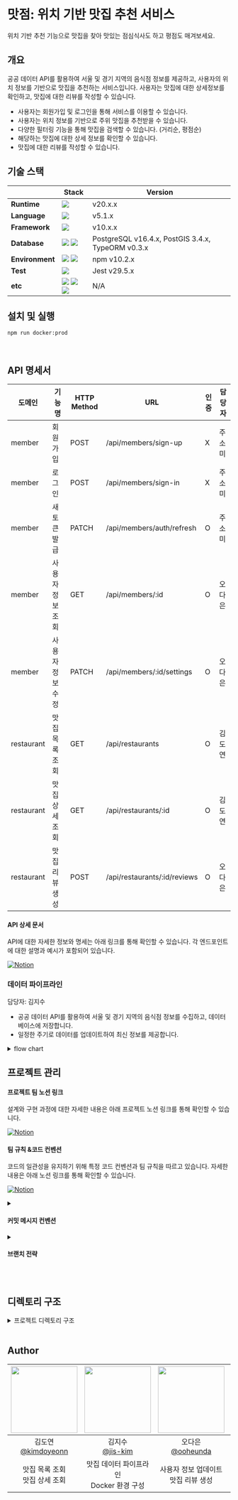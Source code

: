 # 맛점: 위치 기반 맛집 추천 서비스

위치 기반 추천 기능으로 맛집을 찾아 맛있는 점심식사도 하고 평점도 매겨보세요.

## 개요

공공 데이터 API를 활용하여 서울 및 경기 지역의 음식점 정보를 제공하고, 사용자의 위치 정보를 기반으로 맛집을 추천하는 서비스입니다.
사용자는 맛집에 대한 상세정보를 확인하고, 맛집에 대한 리뷰를 작성할 수 있습니다.

- 사용자는 회원가입 및 로그인을 통해 서비스를 이용할 수 있습니다.
- 사용자는 위치 정보를 기반으로 주위 맛집을 추천받을 수 있습니다.
- 다양한 필터링 기능을 통해 맛집을 검색할 수 있습니다. (거리순, 평점순)
- 해당하는 맛집에 대한 상세 정보를 확인할 수 있습니다.
- 맛집에 대한 리뷰를 작성할 수 있습니다.

## 기술 스택

|                 | Stack                                                                                                                                                                                                                                                                                                               | Version                                           |
| --------------- | ------------------------------------------------------------------------------------------------------------------------------------------------------------------------------------------------------------------------------------------------------------------------------------------------------------------- | ------------------------------------------------- |
| **Runtime**     | <img src="https://img.shields.io/badge/node.js-5FA04E?style=for-the-badge&logo=node.js&logoColor=white" />                                                                                                                                                                                                          | v20.x.x                                           |
| **Language**    | <img src="https://img.shields.io/badge/Typescript-3178C6?style=for-the-badge&logo=Typescript&logoColor=white" />                                                                                                                                                                                                    | v5.1.x                                            |
| **Framework**   | <img src="https://img.shields.io/badge/nestjs-E0234E?style=for-the-badge&logo=nestjs&logoColor=white" />                                                                                                                                                                                                            | v10.x.x                                           |
| **Database**    | <img src="https://img.shields.io/badge/postgresql-4169e1?style=for-the-badge&logo=postgresql&logoColor=white" /> <img src="https://img.shields.io/badge/typeorm-FE0803?style=for-the-badge&logo=typeorm&logoColor=white">                                                                                           | PostgreSQL v16.4.x, PostGIS 3.4.x, TypeORM v0.3.x |
| **Environment** | <img src="https://img.shields.io/badge/NPM-%23CB3837.svg?style=for-the-badge&logo=npm&logoColor=white"> <img src="https://img.shields.io/badge/Git-F05032?style=for-the-badge&logo=Git&logoColor=white" />                                                                                                          | npm v10.2.x                                       |
| **Test**        | <img src="https://img.shields.io/badge/Jest-C21325?style=for-the-badge&logo=jest&logoColor=white">                                                                                                                                                                                                                  | Jest v29.5.x                                      |
| **etc**         | <img src="https://img.shields.io/badge/JWT-black?style=for-the-badge&logo=JSON%20web%20tokens"> <img src="https://img.shields.io/badge/passport-34E27A?style=for-the-badge&logo=passport&logoColor=white"> <img src="https://img.shields.io/badge/swagger-85EA2D?style=for-the-badge&logo=swagger&logoColor=white"> | N/A                                               |

## 설치 및 실행

```
npm run docker:prod
```

<br/>

## API 명세서

| 도메인     | 기능명           | HTTP Method | URL                          | 인증 | 담당자 |
| ---------- | ---------------- | ----------- | ---------------------------- | ---- | ------ |
| member     | 회원 가입        | POST        | /api/members/sign-up         | X    | 주소미 |
| member     | 로그인           | POST        | /api/members/sign-in         | X    | 주소미 |
| member     | 새 토큰 발급     | PATCH       | /api/members/auth/refresh    | O    | 주소미 |
| member     | 사용자 정보 조회 | GET         | /api/members/:id             | O    | 오다은 |
| member     | 사용자 정보 수정 | PATCH       | /api/members/:id/settings    | O    | 오다은 |
| restaurant | 맛집 목록 조회   | GET         | /api/restaurants             | O    | 김도연 |
| restaurant | 맛집 상세 조회   | GET         | /api/restaurants/:id         | O    | 김도연 |
| restaurant | 맛집 리뷰 생성   | POST        | /api/restaurants/:id/reviews | O    | 오다은 |

#### API 상세 문서

API에 대한 자세한 정보와 명세는 아래 링크를 통해 확인할 수 있습니다. 각 엔드포인트에 대한 설명과 예시가 포함되어 있습니다.

[![Notion](https://img.shields.io/badge/API_상세_문서-%23000000.svg?style=for-the-badge&logo=notion&logoColor=white)](https://evening-cushion-319.notion.site/45110023f9484632b7dc638e4dd11d48?v=736563bd97434c1b9c6c124f4c25ecc7&pvs=4)

### 데이터 파이프라인

담당자: 김지수

- 공공 데이터 API를 활용하여 서울 및 경기 지역의 음식점 정보를 수집하고, 데이터베이스에 저장합니다.
- 일정한 주기로 데이터를 업데이트하여 최신 정보를 제공합니다.

<details>
  <summary>flow chart</summary>

```mermaid
graph TD;
  B1[insertData] --> B2[processingRawXML];
  B2 --> B3[readMultipleFiles]
  B3 --> C4[dataFormatting];

  C1[updateData] --> C2[getRecentUpdate];
  C2 --> C3[fetchData];
  C3 --> C4;

  C4 --> D1[DataSourceManager];

```

</details>

## 프로젝트 관리

#### 프로젝트 팀 노션 링크

설계와 구현 과정에 대한 자세한 내용은 아래 프로젝트 노션 링크를 통해 확인할 수 있습니다.

[![Notion](https://img.shields.io/badge/맛점_프로젝트_문서-%23000000.svg?style=for-the-badge&logo=notion&logoColor=white)](http://evening-cushion-319.notion.site)

#### 팀 규칙 &코드 컨벤션

코드의 일관성을 유지하기 위해 특정 코드 컨벤션과 팀 규칙을 따르고 있습니다.
자세한 내용은 아래 노션 링크를 통해 확인할 수 있습니다.

[![Notion](https://img.shields.io/badge/코드_컨벤션_및_팀_규칙-%23000000.svg?style=for-the-badge&logo=notion&logoColor=white)](https://evening-cushion-319.notion.site/9e36314df92e468b8285abd6b57217e8?pvs=25)

<details>
<summary><h4>커밋 메시지 컨벤션</h4></summary>

```
# (gitmoji) <타입> : <제목><이슈번호>

##### 제목은 이슈 번호와 함께 최대 50 글자까지 한 줄로 입력 ############## -> |

# 본문은 위에 작성
######## 본문은 한 줄에 최대 72 글자까지만 입력 ########################### -> |

# --- COMMIT END ---
# <타입> 리스트
#   ✨(:sparkles:) feat    : 기능 (새로운 기능)
#   🐛(:bug:) fix     : 버그 (버그 수정)
#   ♻(:recycle:) refactor : 리팩토링
#   💄(:lipstick:) style   : 스타일 (코드 형식, 세미콜론 추가: 비즈니스 로직에 변경 없음)
#   📝(:memo:) docs    : 문서 (문서 추가, 수정, 삭제)
#   ✅(:white_check_mark:) test    : 테스트 (테스트 코드 추가, 수정, 삭제: 비즈니스 로직에 변경 없음)
#   🔨(:hammer:) chore   : 기타 변경사항 (빌드 스크립트 수정 등)
# ------------------
#     제목은 명령문으로
#     제목 끝에 마침표(.) 금지
#     제목과 본문을 한 줄 띄워 분리하기
#     본문은 "어떻게" 보다 "무엇을", "왜"를 설명한다.
#     본문은 한 줄을 작성하고 . 마침표를 찍어서 분리한다.
# ------------------
```

</details>

<details>
<summary><h4>브랜치 전략</h4></summary>

| 브랜치 유형        | 브랜치 이름 | 설명                                                                         | **사용법**                                                                   |
| ------------------ | ----------- | ---------------------------------------------------------------------------- | ---------------------------------------------------------------------------- |
| **Main Branch**    | `main`      | 제품으로 출시될 수 있는 브랜치                                               | 사용자에게 배포 가능한 상태만을 관리하며, 배포(release) 이력을 관리합니다.   |
| **Develop Branch** | `dev`       | 다음 출시 버전을 개발하는 브랜치                                             | 모든 기능이 추가되고 버그가 수정된 후, `dev` 브랜치를 `main`으로 병합합니다. |
| **Feature Branch** | `feature/*` | 새로운 기능 개발 및 버그 수정이 필요할 때마다 `dev` 브랜치로부터 분기됩니다. | 개발이 완료되면 `dev` 브랜치로 merge 하여 다른 사람들과 공유합니다.          |

### 예시

- Feature 브랜치 명명 규칙: `feature/기능요약` (예: `feature/login-api`)

</details>

<br/>

<br/>

## 디렉토리 구조

<details>
<summary>프로젝트 디렉토리 구조</summary>

```bash
.
├── Dockerfiles # 도커 이미지 빌드를 위한 파일
│   ├── db
│   └── server
├── data-pipeline # 데이터 파이프라인
│   ├── data # xml files
│   └── src
│       ├── common # 공통적으로 쓰이는 함수, constants.
│       ├── entities # entity (restaurant만 있습니다)
│       ├── insert # 초기 데이터 insert 함수
│       ├── types # type 정의
│       └── update # api 요청하여 db update하는 함수
├── init.sql # postgis extension 추가 script
├── src # API server
│   ├── auth # 인증 모듈
│   │   ├── decorators
│   │   ├── guards
│   │   └── strategies
│   ├── config # 환경변수 설정
│   │   ├── cache
│   │   └── database
│   ├── database # seeding files
│   │   ├── factory
│   │   └── seeds
│   ├── entities
│   ├── members # 사용자 관련 API
│   │   └── dto
│   └── restaurants # 맛집 관련 API
│       └── dto
└── test

30 directories
```

</details>
<br/>

## Author

| <img src="https://avatars.githubusercontent.com/kimdoyeonn?v=4" width="150" height="150"/> | <img src="https://avatars.githubusercontent.com/jis-kim?v=4" width="150" height="150"/> | <img src="https://avatars.githubusercontent.com/ooheunda?v=4" width="150" height="150"/> | <img src="https://avatars.githubusercontent.com/joosomi?v=4" width="150" height="150"/> |
| :----------------------------------------------------------------------------------------: | :-------------------------------------------------------------------------------------: | :--------------------------------------------------------------------------------------: | :-------------------------------------------------------------------------------------: |
|                  김도연<br/>[@kimdoyeonn](https://github.com/kimdoyeonn)                   |                    김지수<br/>[@jis-kim](https://github.com/jis-kim)                    |                   오다은<br/>[@ooheunda](https://github.com/ooheunda)                    |                    주소미<br/>[@joosomi](https://github.com/joosomi)                    |
|                             맛집 목록 조회<br/>맛집 상세 조회                              |                       맛집 데이터 파이프라인<br/>Docker 환경 구성                       |                         사용자 정보 업데이트<br/>맛집 리뷰 생성                          |                       회원 가입<br/> 로그인 <br/> 인증 토큰 갱신                        |

```

```

```

```

```

```
